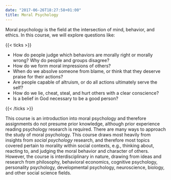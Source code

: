 ```yaml
---
date: "2017-06-26T18:27:58+01:00"
title: Moral Psychology 
---
```



<style>
.heatMap {
}
.heatMap th {
background: #D3D3D3;
word-wrap: break-word;
text-align: center;
}

</style>

<div class="heatMap">


</div>

<div class="heatMap">


Moral psychology is the field at the intersection of mind, behavior, and ethics. In this course, we will explore questions like:

{{< ticks >}}
*	How do people judge which behaviors are morally right or morally wrong? Why do people and groups disagree?
*	How do we form moral impressions of others?
*	When do we absolve someone from blame, or think that they deserve praise for their actions?
*	Are people capable of altruism, or do all actions ultimately serve the self?
*	How do we lie, cheat, steal, and hurt others with a clear conscience? 
*	Is a belief in God necessary to be a good person?

{{< /ticks >}}


This course is an introduction into moral psychology and therefore assignments do not presume prior knowledge, although prior experience reading psychology research is required. There are many ways to approach the study of moral psychology. This course draws most heavily from insights from *social psychology* research, and therefore most topics covered pertain to morality within social contexts, e.g., thinking about, reacting to, and judging the moral behavior and character of others. However, the course is interdisciplinary in nature, drawing from ideas and research from philosophy, behavioral economics, cognitive psychology, personality psychology, developmental psychology, neuroscience, biology, and other social science fields.

